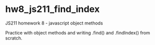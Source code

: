 # hw8_js211_find_index
JS211 homework 8 - javascript object methods

Practice with object methods and writing .find() and .findIndex() from scratch.